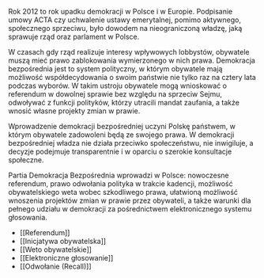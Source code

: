 Rok 2012 to rok upadku demokracji w Polsce i w Europie. Podpisanie umowy ACTA czy uchwalenie ustawy emerytalnej, pomimo aktywnego, społecznego sprzeciwu, było dowodem na nieograniczoną władzę, jaką sprawuje rząd oraz parlament w Polsce.

W czasach gdy rząd realizuje interesy wpływowych lobbystów, obywatele muszą mieć prawo zablokowania wymierzonego w nich prawa. Demokracja bezpośrednia jest to system polityczny, w którym obywatele mają możliwość współdecydowania o swoim państwie nie tylko raz na cztery lata podczas wyborów. W takim ustroju obywatele mogą wnioskować o referendum w dowolnej sprawie bez względu na sprzeciw Sejmu, odwoływać z funkcji polityków, którzy utracili mandat zaufania, a także wnosić własne projekty zmian w prawie.

Wprowadzenie demokracji bezpośredniej uczyni Polskę państwem, w którym obywatele zadowoleni będą ze swojego prawa. W demokracji bezpośredniej władza nie działa przeciwko społeczeństwu, nie inwigiluje, a decyzje podejmuje transparentnie i w oparciu o szerokie konsultacje społeczne.

Partia Demokracja Bezpośrednia wprowadzi w Polsce: nowoczesne referendum, prawo odwołania polityka w trakcie kadencji, możliwość obywatelskiego weta wobec szkodliwego prawa, ułatwioną możliwość wnoszenia projektów zmian w prawie przez obywateli, a także warunki dla pełnego udziału w demokracji za pośrednictwem elektronicznego systemu głosowania.

* [[Referendum]]
* [[Inicjatywa obywatelska]]
* [[Weto obywatelskie]]
* [[Elektroniczne głosowanie]]
* [[Odwołanie (Recall)]]
